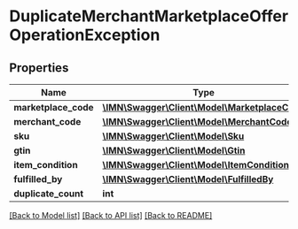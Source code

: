 # DuplicateMerchantMarketplaceOfferOperationException

## Properties
Name | Type | Description | Notes
------------ | ------------- | ------------- | -------------
**marketplace_code** | [**\IMN\Swagger\Client\Model\MarketplaceCode**](MarketplaceCode.md) |  | 
**merchant_code** | [**\IMN\Swagger\Client\Model\MerchantCode**](MerchantCode.md) |  | 
**sku** | [**\IMN\Swagger\Client\Model\Sku**](Sku.md) |  | 
**gtin** | [**\IMN\Swagger\Client\Model\Gtin**](Gtin.md) |  | 
**item_condition** | [**\IMN\Swagger\Client\Model\ItemCondition**](ItemCondition.md) |  | 
**fulfilled_by** | [**\IMN\Swagger\Client\Model\FulfilledBy**](FulfilledBy.md) |  | 
**duplicate_count** | **int** |  | 

[[Back to Model list]](../README.md#documentation-for-models) [[Back to API list]](../README.md#documentation-for-api-endpoints) [[Back to README]](../README.md)


